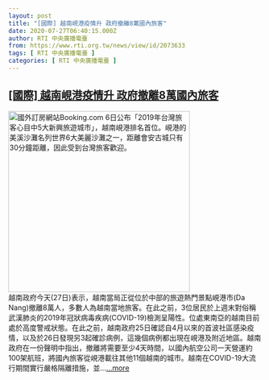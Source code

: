 ```yaml
---
layout: post
title: "[國際] 越南峴港疫情升 政府撤離8萬國內旅客"
date: 2020-07-27T06:40:15.000Z
author: RTI 中央廣播電臺
from: https://www.rti.org.tw/news/view/id/2073633
tags: [ RTI 中央廣播電臺 ]
categories: [ RTI 中央廣播電臺 ]
---
```

<!--1595832015000-->
[[國際] 越南峴港疫情升 政府撤離8萬國內旅客](https://www.rti.org.tw/news/view/id/2073633)
------

<div>
<img src="https://static.rti.org.tw/assets/thumbnails/2018/12/06/20181206000073M.jpg" width="360" alt="國外訂房網站Booking.com 6日公布「2019年台灣旅客心目中5大新興旅遊城市」，越南峴港排名首位。峴港的美溪沙灘名列世界6大美麗沙灘之一，距離會安古城只有30分鐘距離，因此受到台灣旅客歡迎。" title="國外訂房網站Booking.com 6日公布「2019年台灣旅客心目中5大新興旅遊城市」，越南峴港排名首位。峴港的美溪沙灘名列世界6大美麗沙灘之一，距離會安古城只有30分鐘距離，因此受到台灣旅客歡迎。"><br>越南政府今天(27日)表示，越南當局正從位於中部的旅遊熱門景點峴港市(Da Nang)撤離8萬人，多數人為越南當地旅客。在此之前，3位居民於上週末對俗稱武漢肺炎的2019年冠狀病毒疾病(COVID-19)檢測呈陽性。位處東南亞的越南目前處於高度警戒狀態。在此之前，越南政府25日確認自4月以來的首波社區感染疫情，以及於26日發現另3起確診病例，這幾個病例都出現在峴港及附近地區。越南政府在一份聲明中指出，撤離將需要至少4天時間，以國內航空公司一天營運約100架航班，將國內旅客從峴港載往其他11個越南的城市。越南在COVID-19大流行期間實行嚴格隔離措施，並...<a target="_blank" href="https://www.rti.org.tw/news/view/id/2073633">...more</a>
</div>

